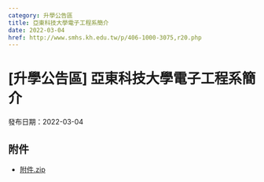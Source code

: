 ```yaml
---
category: 升學公告區
title: 亞東科技大學電子工程系簡介
date: 2022-03-04
href: http://www.smhs.kh.edu.tw/p/406-1000-3075,r20.php
---
```


# [升學公告區] 亞東科技大學電子工程系簡介

發布日期：2022-03-04



## 附件

- [附件.zip](https://www.smhs.kh.edu.tw/app/index.php?Action=downloadfile&file=WVhSMFlXTm9Melk0TDNCMFlWOHlPRFF5WHpreU16Z3dNekZmTmpZek5URXVlbWx3&fname=DGGGROTSYWQO41XX50LKSWHGRK30OOLKDGUWTSKK4125MLVWKPROVTPOUSSSPKPO)
